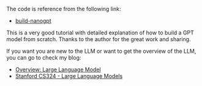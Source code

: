 The code is reference from the following link:

- [build-nanogpt](https://github.com/karpathy/build-nanogpt/tree/master)

This is a very good tutorial with detailed explanation of how to build a GPT model from scratch. Thanks to the author for the great work and sharing.

If you want you are new to the LLM or want to get the overview of the LLM, you can go to check my blog:

- [Overview: Large Language Model](<https://jaz201107.github.io/posts/Overviews/Overview_(M)LLM.html>)
- [Stanford CS324 - Large Language Models](https://stanford-cs324.github.io/winter2022/)
